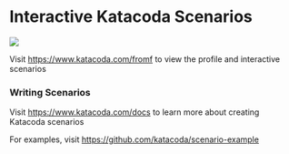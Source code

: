 # Interactive Katacoda Scenarios

[![](http://shields.katacoda.com/katacoda/fromf/count.svg)](https://www.katacoda.com/fromf "Get your profile on Katacoda.com")

Visit https://www.katacoda.com/fromf to view the profile and interactive scenarios

### Writing Scenarios
Visit https://www.katacoda.com/docs to learn more about creating Katacoda scenarios

For examples, visit https://github.com/katacoda/scenario-example
